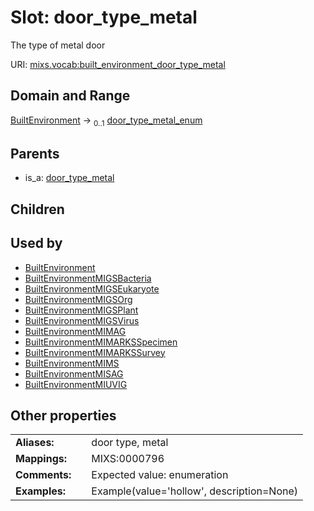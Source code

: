 
# Slot: door_type_metal


The type of metal door

URI: [mixs.vocab:built_environment_door_type_metal](https://w3id.org/mixs/vocab/built_environment_door_type_metal)


## Domain and Range

[BuiltEnvironment](BuiltEnvironment.md) &#8594;  <sub>0..1</sub> [door_type_metal_enum](door_type_metal_enum.md)

## Parents

 *  is_a: [door_type_metal](door_type_metal.md)

## Children


## Used by

 * [BuiltEnvironment](BuiltEnvironment.md)
 * [BuiltEnvironmentMIGSBacteria](BuiltEnvironmentMIGSBacteria.md)
 * [BuiltEnvironmentMIGSEukaryote](BuiltEnvironmentMIGSEukaryote.md)
 * [BuiltEnvironmentMIGSOrg](BuiltEnvironmentMIGSOrg.md)
 * [BuiltEnvironmentMIGSPlant](BuiltEnvironmentMIGSPlant.md)
 * [BuiltEnvironmentMIGSVirus](BuiltEnvironmentMIGSVirus.md)
 * [BuiltEnvironmentMIMAG](BuiltEnvironmentMIMAG.md)
 * [BuiltEnvironmentMIMARKSSpecimen](BuiltEnvironmentMIMARKSSpecimen.md)
 * [BuiltEnvironmentMIMARKSSurvey](BuiltEnvironmentMIMARKSSurvey.md)
 * [BuiltEnvironmentMIMS](BuiltEnvironmentMIMS.md)
 * [BuiltEnvironmentMISAG](BuiltEnvironmentMISAG.md)
 * [BuiltEnvironmentMIUVIG](BuiltEnvironmentMIUVIG.md)

## Other properties

|  |  |  |
| --- | --- | --- |
| **Aliases:** | | door type, metal |
| **Mappings:** | | MIXS:0000796 |
| **Comments:** | | Expected value: enumeration |
| **Examples:** | | Example(value='hollow', description=None) |

